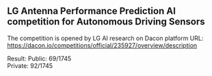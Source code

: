## LG Antenna Performance Prediction AI competition for Autonomous Driving Sensors

The competition is opened by LG AI research on Dacon platform
URL: https://dacon.io/competitions/official/235927/overview/description

Result:
Public: 69/1745 </br>
Private: 92/1745
